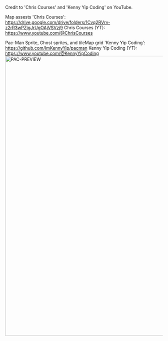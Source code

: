 Credit to 'Chris Courses' and 'Kenny Yip Coding' on YouTube.

Map assests 'Chris Courses': https://drive.google.com/drive/folders/1Cvq2RVrv-z2rR3wPZjgJrUgOAjVSVzj9
Chris Courses (YT): https://www.youtube.com/@ChrisCourses

Pac-Man Sprite, Ghost sprites, and tileMap grid 'Kenny Yip Coding': https://github.com/ImKennyYip/pacman
Kenny Yip Coding (YT): https://www.youtube.com/@KennyYipCoding<img 
                                                              width="792" height="893" alt="PAC-PREVIEW" src="https://github.com/user-attachments/assets/fd9b1014-6743-42a5-943e-a2024ee44e1f" />
